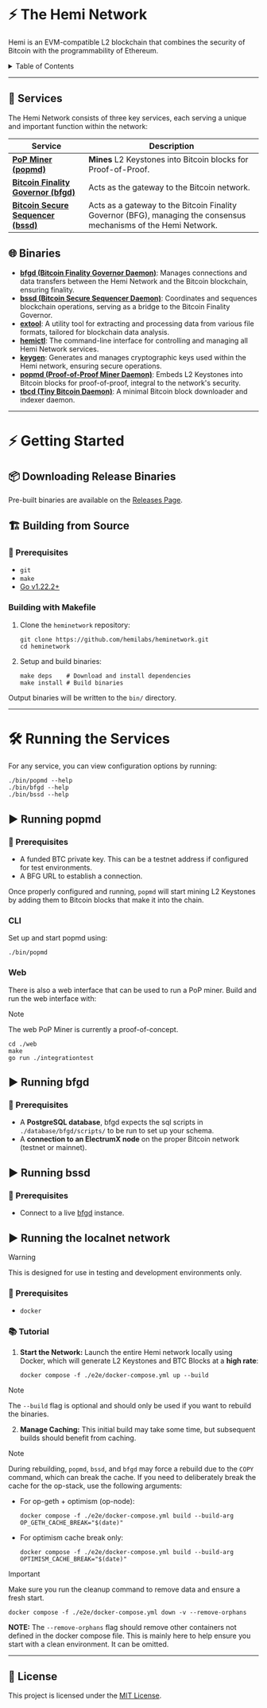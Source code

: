 # ⚡️ The Hemi Network

Hemi is an EVM-compatible L2 blockchain that combines the security of Bitcoin with the programmability of Ethereum.

<details>
  <summary>Table of Contents</summary>

<!-- TOC -->
* [⚡️ The Hemi Network](#-the-hemi-network)
  * [🔧 Services](#-services)
  * [🌐 Binaries](#-binaries)
* [⚡️ Getting Started](#-getting-started)
  * [📦 Downloading Release Binaries](#-downloading-release-binaries)
  * [🏗 Building from Source](#-building-from-source)
    * [🏁 Prerequisites](#-prerequisites)
    * [Building with Makefile](#building-with-makefile)
* [🛠 Running the Services](#-running-the-services)
  * [▶️ Running popmd](#-running-popmd)
    * [🏁 Prerequisites](#-prerequisites-1)
    * [CLI](#cli)
    * [Web](#web)
  * [▶️ Running bfgd](#-running-bfgd)
    * [🏁 Prerequisites](#-prerequisites-2)
  * [▶️ Running bssd](#-running-bssd)
    * [🏁 Prerequisites](#-prerequisites-3)
  * [▶️ Running the localnet network](#-running-the-localnet-network)
    * [🏁 Prerequisites](#-prerequisites-4)
    * [📚 Tutorial](#-tutorial)
  * [📄 License](#-license)
<!-- TOC -->
</details>

---

## 🔧 Services

The Hemi Network consists of three key services, each serving a unique and important function within the network:

| Service                                                                                               | Description                                                                                                      |
|-------------------------------------------------------------------------------------------------------|------------------------------------------------------------------------------------------------------------------|
| [**PoP Miner (popmd)**](https://github.com/hemilabs/heminetwork/blob/main/service/popm)               | **Mines** L2 Keystones into Bitcoin blocks for Proof-of-Proof.                                                   |
| [**Bitcoin Finality Governor (bfgd)**](https://github.com/hemilabs/heminetwork/blob/main/service/bfg) | Acts as the gateway to the Bitcoin network.                                                                      |
| [**Bitcoin Secure Sequencer (bssd)**](https://github.com/hemilabs/heminetwork/blob/main/service/bss)  | Acts as a gateway to the Bitcoin Finality Governor (BFG), managing the consensus mechanisms of the Hemi Network. |

## 🌐 Binaries

- [**bfgd (Bitcoin Finality Governor Daemon)**](cmd/bfgd): Manages connections and data transfers between the Hemi
  Network and the Bitcoin blockchain, ensuring finality.
- [**bssd (Bitcoin Secure Sequencer Daemon)**](cmd/bssd): Coordinates and sequences blockchain operations, serving as a
  bridge to the Bitcoin Finality Governor.
- [**extool**](cmd/extool): A utility tool for extracting and processing data from various file formats, tailored for
  blockchain data analysis.
- [**hemictl**](cmd/hemictl): The command-line interface for controlling and managing all Hemi Network services.
- [**keygen**](cmd/keygen): Generates and manages cryptographic keys used within the Hemi network, ensuring secure
  operations.
- [**popmd (Proof-of-Proof Miner Daemon)**](cmd/popmd): Embeds L2 Keystones into Bitcoin blocks for proof-of-proof,
  integral to the network's security.
- [**tbcd (Tiny Bitcoin Daemon)**](cmd/tbcd): A minimal Bitcoin block downloader and indexer daemon.

---

# ⚡️ Getting Started

## 📦 Downloading Release Binaries

Pre-built binaries are available on the [Releases Page](https://github.com/hemilabs/heminetwork/releases).

## 🏗 Building from Source

### 🏁 Prerequisites

- `git`
- `make`
- [Go v1.22.2+](https://go.dev/dl/)

### Building with Makefile

1. Clone the `heminetwork` repository:
   ```shell
   git clone https://github.com/hemilabs/heminetwork.git
   cd heminetwork
   ```

2. Setup and build binaries:
   ```shell
   make deps    # Download and install dependencies
   make install # Build binaries
   ```

Output binaries will be written to the `bin/` directory.

---

# 🛠 Running the Services

For any service, you can view configuration options by running:

```shell
./bin/popmd --help
./bin/bfgd --help
./bin/bssd --help
```

## ▶️ Running popmd

### 🏁 Prerequisites

- A funded BTC private key. This can be a testnet address if configured for test environments.
- A BFG URL to establish a connection.

Once properly configured and running, `popmd` will start mining L2 Keystones by adding them to Bitcoin blocks that make
it into the chain.

### CLI

Set up and start popmd using:

```shell
./bin/popmd
```

### Web

There is also a web interface that can be used to run a PoP miner.
Build and run the web interface with:

> [!NOTE]
> The web PoP Miner is currently a proof-of-concept.

```shell
cd ./web
make
go run ./integrationtest
```

## ▶️ Running bfgd

### 🏁 Prerequisites

- A **PostgreSQL database**, bfgd expects the sql scripts in `./database/bfgd/scripts/` to be run to set up your schema.
- A **connection to an ElectrumX node** on the proper Bitcoin network (testnet or mainnet).

## ▶️ Running bssd

### 🏁 Prerequisites

- Connect to a live [bfgd](#-running-bfgd) instance.

## ▶️ Running the localnet network

> [!WARNING]
> This is designed for use in testing and development environments only.

### 🏁 Prerequisites

- `docker`

### 📚 Tutorial

1. **Start the Network:** Launch the entire Hemi network locally using Docker, which will generate L2 Keystones and BTC
   Blocks at a **high rate**:

   ```shell
   docker compose -f ./e2e/docker-compose.yml up --build
   ```

> [!NOTE]
> The `--build` flag is optional and should only be used if you want to rebuild the binaries.

2. **Manage Caching:**
   This initial build may take some time, but subsequent builds should benefit from caching.

> [!NOTE]
> During rebuilding, `popmd`, `bssd`, and `bfgd` may force a rebuild due to the `COPY` command, which can break the 
> cache. If you need to deliberately break the cache for the op-stack, use the following arguments:

   - For op-geth + optimism (op-node):
     ```shell
     docker compose -f ./e2e/docker-compose.yml build --build-arg OP_GETH_CACHE_BREAK="$(date)"
     ```

   - For optimism cache break only:
     ```shell
     docker compose -f ./e2e/docker-compose.yml build --build-arg OPTIMISM_CACHE_BREAK="$(date)"
     ```

> [!IMPORTANT]
> Make sure you run the cleanup command to remove data and ensure a fresh start.

```shell
docker compose -f ./e2e/docker-compose.yml down -v --remove-orphans
```

**NOTE:** The `--remove-orphans` flag should remove other containers not defined
in the docker compose file. This is mainly here to help ensure you start with a
clean environment. It can be omitted.

---

## 📄 License

This project is licensed under the [MIT License](https://github.com/hemilabs/heminetwork/blob/main/LICENSE).
